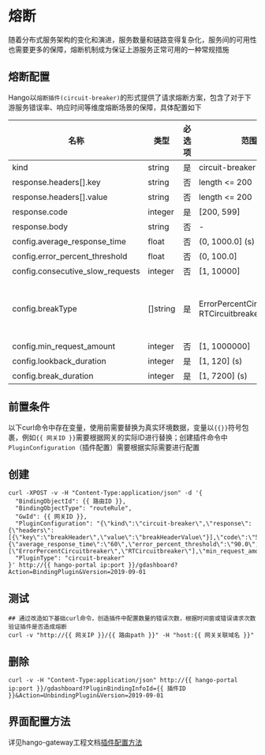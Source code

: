# 熔断

随着分布式服务架构的变化和演进，服务数量和链路变得复杂化，服务间的可用性也需要更多的保障，熔断机制成为保证上游服务正常可用的一种常规措施

## 熔断配置

Hango以`熔断插件(circuit-breaker)`的形式提供了请求熔断方案，包含了对于下游服务错误率、响应时间等维度熔断场景的保障，具体配置如下


| 名称                               | 类型       | 必选项 | 范围                                              | 描述                                                                            |
|----------------------------------|----------|-----|-------------------------------------------------|-------------------------------------------------------------------------------|
| kind                             | string   | 是   | circuit-breaker                                 | 插件类型（值固定）                                                                     |
| response.headers[].key           | string   | 否   | length <= 200                                   | 熔断后请求响应头名称                                                                    |
| response.headers[].value         | string   | 否   | length <= 200                                   | 熔断后请求响应头值                                                                     |
| response.code                    | integer  | 是   | [200, 599]                                      | 熔断后请求响应码                                                                      |
| response.body                    | string   | 否   | -                                               | 熔断后请求响应body                                                                   |
| config.average_response_time     | float    | 否   | (0, 1000.0] (s)                                 | 慢响应时间阈值                                                                       |
| config.error_percent_threshold   | float    | 否   | (0, 100.0]                                      | 错误百分比阈值                                                                       |
| config.consecutive_slow_requests | integer  | 否   | [1, 10000]                                      | 连续慢响应次数                                                                       |
| config.breakType                 | []string | 是   | ErrorPercentCircuitbreaker<br/>RTCircuitbreaker | 熔断触发条件类型<br/>ErrorPercentCircuitbreaker: 错误率触发熔断<br/>RTCircuitbreaker: RT触发熔断 |
| config.min_request_amount        | integer  | 否   | [1, 1000000]                                    | 最小请求次数                                                                        |
| config.lookback_duration         | integer  | 是   | [1, 120] (s)                                    | 最小请求次数                                                                        |
| config.break_duration            | integer  | 是   | [1, 7200] (s)                                   | 惩罚时间                                                                          |


## 前置条件

以下curl命令中存在变量，使用前需要替换为真实环境数据，变量以`{{}}`符号包裹，例如`{{ 网关ID }}`需要根据网关的实际ID进行替换；创建插件命令中`PluginConfiguration`（插件配置）需要根据实际需要进行配置

## 创建

```shell
curl -XPOST -v -H "Content-Type:application/json" -d '{
  "BindingObjectId": {{ 路由ID }},
  "BindingObjectType": "routeRule",
  "GwId": {{ 网关ID }},
  "PluginConfiguration": "{\"kind\":\"circuit-breaker\",\"response\":{\"headers\":[{\"key\":\"breakHeader\",\"value\":\"breakHeaderValue\"}],\"code\":\"510\",\"body\":\"breakBody\"},\"config\":{\"average_response_time\":\"60\",\"error_percent_threshold\":\"90.0\",\"consecutive_slow_requests\":\"5\",\"breakType\":[\"ErrorPercentCircuitbreaker\",\"RTCircuitbreaker\"],\"min_request_amount\":\"20\",\"lookback_duration\":\"60\",\"break_duration\":\"10\"}}",
  "PluginType": "circuit-breaker"
}' http://{{ hango-portal ip:port }}/gdashboard?Action=BindingPlugin&Version=2019-09-01
```

## 测试

```shell
## 通过改造如下基础curl命令，创造插件中配置数量的错误次数，根据时间窗或错误请求次数验证插件是否造成熔断
curl -v "http://{{ 网关IP }}/{{ 路由path }}" -H "host:{{ 网关关联域名 }}"
```

## 删除

```shell
curl -v -H "Content-Type:application/json" http://{{ hango-portal ip:port }}/gdashboard?PluginBindingInfoId={{ 插件ID }}&Action=UnbindingPlugin&Version=2019-09-01
```

## 界面配置方法

详见hango-gateway工程文档[插件配置方法](https://github.com/hango-io/hango-gateway/blob/master/docs/plugin/plugin-configuring-guide.md)